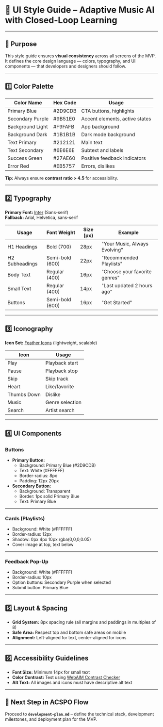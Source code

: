 # 🎨 UI Style Guide – Adaptive Music AI with Closed-Loop Learning

---

## 🎯 Purpose
This style guide ensures **visual consistency** across all screens of the MVP.  
It defines the core design language — colors, typography, and UI components — that developers and designers should follow.

---

## 1️⃣ Color Palette

| Color Name | Hex Code | Usage |
|------------|----------|-------|
| Primary Blue | #2D9CDB | CTA buttons, highlights |
| Secondary Purple | #9B51E0 | Accent elements, active states |
| Background Light | #F9FAFB | App background |
| Background Dark | #1B1B1B | Dark mode background |
| Text Primary | #212121 | Main text |
| Text Secondary | #6E6E6E | Subtext and labels |
| Success Green | #27AE60 | Positive feedback indicators |
| Error Red | #EB5757 | Errors, dislikes |

**Tip:** Always ensure **contrast ratio > 4.5** for accessibility.

---

## 2️⃣ Typography

**Primary Font:** [Inter](https://rsms.me/inter/) (Sans-serif)  
**Fallback:** Arial, Helvetica, sans-serif

| Usage | Font Weight | Size (px) | Example |
|-------|-------------|-----------|---------|
| H1 Headings | Bold (700) | 28px | "Your Music, Always Evolving" |
| H2 Subheadings | Semi-bold (600) | 22px | "Recommended Playlists" |
| Body Text | Regular (400) | 16px | "Choose your favorite genres" |
| Small Text | Regular (400) | 14px | "Last updated 2 hours ago" |
| Buttons | Semi-bold (600) | 16px | "Get Started" |

---

## 3️⃣ Iconography

**Icon Set:** [Feather Icons](https://feathericons.com/) (lightweight, scalable)

| Icon | Usage |
|------|-------|
| Play | Playback start |
| Pause | Playback stop |
| Skip | Skip track |
| Heart | Like/favorite |
| Thumbs Down | Dislike |
| Music | Genre selection |
| Search | Artist search |

---

## 4️⃣ UI Components

### Buttons
- **Primary Button:**
  - Background: Primary Blue (#2D9CDB)
  - Text: White (#FFFFFF)
  - Border-radius: 8px
  - Padding: 12px 20px
- **Secondary Button:**
  - Background: Transparent
  - Border: 1px solid Primary Blue
  - Text: Primary Blue

---

### Cards (Playlists)
- Background: White (#FFFFFF)
- Border-radius: 12px
- Shadow: 0px 4px 10px rgba(0,0,0,0.05)
- Cover image at top, text below

---

### Feedback Pop-Up
- Background: White (#FFFFFF)
- Border-radius: 10px
- Option buttons: Secondary Purple when selected
- Submit button: Primary Blue

---

## 5️⃣ Layout & Spacing

- **Grid System:** 8px spacing rule (all margins and paddings in multiples of 8)
- **Safe Area:** Respect top and bottom safe areas on mobile
- **Alignment:** Left-aligned for text, center-aligned for icons

---

## 6️⃣ Accessibility Guidelines
- **Font Size:** Minimum 14px for small text
- **Color Contrast:** Test using [WebAIM Contrast Checker](https://webaim.org/resources/contrastchecker/)
- **Alt Text:** All images and icons must have descriptive alt text

---

## 📌 Next Step in ACSPO Flow
Proceed to **`development-plan.md`** – define the technical stack, development milestones, and deployment plan for the MVP.
